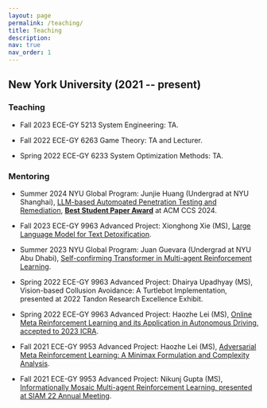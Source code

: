 ```yaml
---
layout: page
permalink: /teaching/
title: Teaching
description: 
nav: true
nav_order: 1
---
```


## New York University (2021 -- present)

### Teaching 
- Fall 2023 ECE-GY 5213 System Engineering: TA. 

- Fall 2022 ECE-GY 6263 Game Theory: TA and Lecturer.
 
- Spring 2022 ECE-GY 6233 System Optimization Methods: TA.

### Mentoring

- Summer 2024 NYU Global Program: Junjie Huang (Undergrad at NYU Shanghai), [LLM-based Automoated Penetration Testing and Remediation](https://arxiv.org/abs/2407.17788), [<b> Best Student Paper Award</b>](https://www.linkedin.com/posts/alide_cybersecurity-autonomouscyber-futureofcyber-activity-7253213169811103745-gvxo?utm_source=share&utm_medium=member_desktop) at ACM CCS 2024. 

- Fall 2023 ECE-GY 9963 Advanced Project: Xionghong Xie (MS), [Large Language Model for Text Detoxification](https://arxiv.org/abs/2410.20298).
- Summer 2023 NYU Global Program: Juan Guevara (Undergrad at NYU Abu Dhabi), [Self-confirming Transformer in Multi-agent Reinforcement Learning](https://arxiv.org/pdf/2310.04579). 

- Spring 2022 ECE-GY 9963 Advanced Project: Dhairya Upadhyay (MS), Vision-based Collusion Avoidance: A Turtlebot Implementation, presented at 2022 Tandon Research Excellence Exhibit.
- Spring 2022 ECE-GY 9963 Advanced Project: Haozhe Lei (MS), [Online Meta Reinforcement Learning and its Application in  Autonomous Driving, accepted to 2023 ICRA](https://ieeexplore.ieee.org/abstract/document/10161368).
- Fall 2021 ECE-GY 9953 Advanced Project: Haozhe Lei (MS), [Adversarial Meta Reinforcement Learning: A Minimax Formulation and Complexity Analysis](https://arxiv.org/abs/2208.00081).
- Fall 2021 ECE-GY 9953 Advanced Project: Nikunj Gupta (MS), [Informationally Mosaic Multi-agent  Reinforcement Learning, presented at SIAM 22 Annual Meeting](https://drive.google.com/file/d/16IPjagXq-YCEp2Kob5_yvPEHNtAlI5ux/view?usp=sharing).



